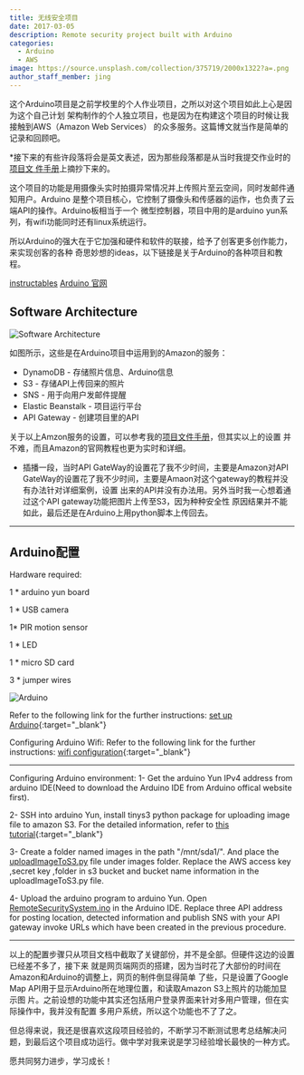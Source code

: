 ```yaml
---
title: 无线安全项目
date: 2017-03-05
description: Remote security project built with Arduino
categories:
  - Arduino
  - AWS
image: https://source.unsplash.com/collection/375719/2000x1322?a=.png
author_staff_member: jing
---
```

这个Arduino项目是之前学校里的个人作业项目，之所以对这个项目如此上心是因为这个自己计划
架构制作的个人独立项目，也是因为在构建这个项目的时候让我接触到AWS（Amazon Web Services）
的众多服务。这篇博文就当作是简单的记录和回顾吧。

*接下来的有些许段落将会是英文表述，因为那些段落都是从当时我提交作业时的[项目文
件手册](http://om6vqg6il.bkt.clouddn.com/files/pdf/RemoteSecuritySystem.pdf)上摘抄下来的。


这个项目的功能是用摄像头实时拍摄异常情况并上传照片至云空间，同时发邮件通知用户。Arduino
是整个项目核心，它控制了摄像头和传感器的运作，也负责了云端API的操作。Arduino板相当于一个
微型控制器，项目中用的是arduino yun系列，有wifi功能同时还有linux系统运行。

所以Arduino的强大在于它加强和硬件和软件的联接，给予了创客更多创作能力，来实现创客的各种
奇思妙想的ideas，以下链接是关于Arduino的各种项目和教程。

[instructables](http://www.instructables.com/id/Arduino-Projects/)
[Arduino 官网](http://playground.arduino.cc/Projects/Ideas#Easy)

## Software Architecture 
![Software Architecture](http://om6vqg6il.bkt.clouddn.com/software_architecture.png)

如图所示，这些是在Arduino项目中运用到的Amazon的服务：
* DynamoDB - 存储照片信息、Arduino信息
* S3 - 存储API上传回来的照片
* SNS - 用于向用户发邮件提醒
* Elastic Beanstalk - 项目运行平台
* API Gateway - 创建项目里的API

关于以上Amzon服务的设置，可以参考我的[项目文件手册](http://om6vqg6il.bkt.clouddn.com/files/pdf/RemoteSecuritySystem.pdf)，但其实以上的设置
并不难，而且Amazon的官网教程也更为实时和详细。


* 插播一段，当时API GateWay的设置花了我不少时间，主要是Amazon对API GateWay的设置花了我不少时间，主要是Amaon对这个gateway的教程并没有办法针对详细案例，设置
出来的API并没有办法用。另外当时我一心想着通过这个API gateway功能把图片上传至S3，因为种种安全性
原因结果并不能如此，最后还是在Arduino上用python脚本上传回去。

------------
## Arduino配置
Hardware required:

1 * arduino yun board	

1 * USB camera

1* PIR motion sensor

1 * LED

1 * micro SD card	  
  
3 * jumper wires

![Arduino](http://om6vqg6il.bkt.clouddn.com/arduino_project.png)

Refer to the following link for the further instructions:
[set up Arduino](https://learn.adafruit.com/wireless-security-camera-arduino-yun/connections){:target="_blank"}


Configuring Arduino Wifi:
Refer to the following link for the further instructions:
[wifi configuration](https://www.twilio.com/blog/2015/02/arduino-wifi-getting-started-arduino-yun.html){:target="_blank"}

------------
Configuring Arduino environment:
1- Get the arduino Yun IPv4 address from arduino IDE(Need to download the Arduino IDE from Arduino offical website first).

2- SSH into arduino Yun, install tinys3 python package for uploading image file to amazon S3.
For the detailed information, refer to [this tutorial](https://www.smore.com/labs/tinys3/){:target="_blank"}

3- Create a folder named images in the path "/mnt/sda1/". And place the [uploadImageToS3.py](http://om6vqg6il.bkt.clouddn.com/files/uploadImageToS3.py) file under images folder. Replace the AWS access key ,secret key ,folder in s3 bucket and bucket name information in the uploadImageToS3.py file.

4- Upload the arduino program to arduino Yun. Open [RemoteSecuritySystem.ino](http://om6vqg6il.bkt.clouddn.com/files/RemoteSecuritySystem.ino) in the Arduino IDE. Replace three API address for posting location, detected information and publish SNS with your API gateway invoke URLs which have been created in the previous procedure. 

------------

以上的配置步骤只从项目文档中截取了关键部份，并不是全部。但硬件这边的设置已经差不多了，接下来
就是网页端网页的搭建，因为当时花了大部份的时间在Amazon和Arduino的调整上，网页的制件倒显得简单
了些，只是设置了Google Map API用于显示Arduino所在地理位置，和读取Amazon S3上照片的功能加显示图
片。之前设想的功能中其实还包括用户登录界面来针对多用户管理，但在实际操作中，我并没有配置
多用户系统，所以这个功能也不了了之。

但总得来说，我还是很喜欢这段项目经验的，不断学习不断测试思考总结解决问题，到最后这个项目成功运行。做中学对我来说是学习经验增长最快的一种方式。

愿共同努力进步，学习成长！





